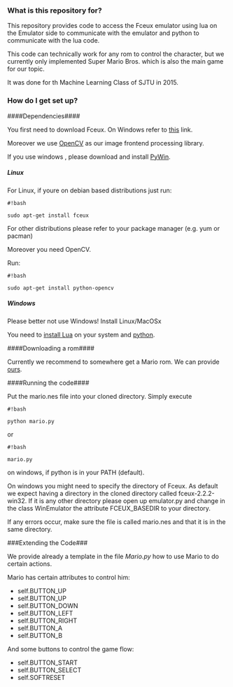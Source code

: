 ### What is this repository for? ###

This repository provides code to access the Fceux emulator using lua on the Emulator side to communicate with the emulator and python to communicate with the lua code.

This code can technically work for any rom to control the character, but we currently only implemented Super Mario Bros. which is also the main game for our topic.

It was done for th Machine Learning Class of SJTU in 2015.

### How do I get set up? ###

####Dependencies####

You first need to download Fceux.
On Windows refer to [this](http://sourceforge.net/projects/fceultra/files/Binaries/2.2.2/fceux-2.2.2-win32.zip/download) link.

Moreover we use [OpenCV](http://opencv.org/downloads.html) as our image frontend processing library.

If you use windows , please download and install [PyWin](http://sourceforge.net/projects/pywin32/files/pywin32/).
##### Linux #####
For Linux, if youre on debian based distributions just run:
```
#!bash

sudo apt-get install fceux
```
For other distributions please refer to your package manager (e.g. yum or pacman)

Moreover you need OpenCV.

Run:

```
#!bash

sudo apt-get install python-opencv
```
##### Windows #####

Please better not use Windows! Install Linux/MacOSx

You need to [install Lua](https://code.google.com/p/luaforwindows/) on your system and [python](https://www.python.org/ftp/python/2.7.9/Python-2.7.9.tar.xz).

####Downloading a rom####

Currently we recommend to somewhere get a Mario rom. We can provide [ours](http://www77.zippyshare.com/v/pnoVz5WZ/file.html).

####Running the code####

Put the mario.nes file into your cloned directory.
Simply execute

```
#!bash

python mario.py
```

or 

```
#!bash

mario.py
```
on windows, if python is in your PATH (default).

On windows you might need to specify the directory of Fceux. As default we expect having a directory in the cloned directory called fceux-2.2.2-win32.
If it is any other directory please open up emulator.py and change in the class WinEmulator the attribute FCEUX_BASEDIR to your directory.

If any errors occur, make sure the file is called mario.nes and that it is in the same directory.

###Extending the Code###

We provide already a template in the file *Mario.py* how to use Mario to do certain actions.

Mario has certain attributes to control him:

* self.BUTTON_UP
* self.BUTTON_UP
* self.BUTTON_DOWN
* self.BUTTON_LEFT
* self.BUTTON_RIGHT
* self.BUTTON_A
* self.BUTTON_B

And some buttons to control the game flow:

* self.BUTTON_START
* self.BUTTON_SELECT
* self.SOFTRESET